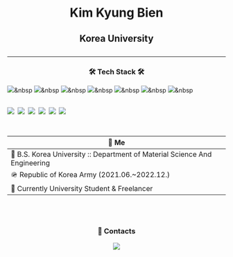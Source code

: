 <h1 align="center">Kim Kyung Bien</h1>
<h2 align="center">Korea University<h2>

<hr>

<h3 align="center">🛠 Tech Stack 🛠</h3>
<p align="center">

<a><img src="https://img.shields.io/badge/Javascript-ffb13b?style=flat-square&logo=javascript&logoColor=white"/></a>&nbsp
<a><img src="https://img.shields.io/badge/css3-1572B6?style=flat-square&logo=css3&logoColor=white"/></a>&nbsp
<a><img src="https://img.shields.io/badge/html5-E34F26?style=flat-square&logo=html5&logoColor=white"/></a>&nbsp
<a><img src="https://img.shields.io/badge/jquery-0769AD?style=flat-square&logo=jquery&logoColor=white"/></a>&nbsp
<a><img src="https://img.shields.io/badge/bootstrap-7952B3?style=flat-square&logo=bootstrap&logoColor=white"/></a>&nbsp
<a><img src="https://img.shields.io/badge/Vue-4FC08D?style=flat-square&logo=Vue.js&logoColor=white"/></a>&nbsp
<a><img src="https://img.shields.io/badge/aws-333664?style=flat-square&logo=amazon-aws&logoColor=white"/></a>&nbsp

<br>
<a><img src="https://img.shields.io/badge/C++-00599C?style=flat-square&logo=C%2B%2B&logoColor=white"/></a>&nbsp
<a><img src="https://img.shields.io/badge/C-A8B9CC?style=flat-square&logo=C&logoColor=white"/></a>&nbsp
<a><img src="https://img.shields.io/badge/CSharp-239120?style=flat-square&logo=CSharp&logoColor=white"/></a>&nbsp
<a><img src="https://img.shields.io/badge/Unity-FFFFFF?style=flat-square&logo=Unity&logoColor=black"/></a>&nbsp
<a><img src="https://img.shields.io/badge/unrealengine-0E1128?style=flat-square&logo=unrealengine&logoColor=white"/></a>&nbsp
<a><img src="https://img.shields.io/badge/rhinoceros-801010?style=flat-square&logo=rhinoceros&logoColor=white"/></a>&nbsp

</p>

<br/>

<div align="center" style="text-align:center">
 
| 🚀 Me    |
| -------------  |
| 🔭 B.S.  Korea University :: Department of Material Science And Engineering |
| 🪖 Republic of Korea Army (2021.06.~2022.12.) |
| 🤖 Currently University Student & Freelancer |

</div>

<br/>
<br/>

<h3 align="center">💌 Contacts</h3>
<div align="center" style="text-align:center">
  <a href="mailto:tedstar7@gmail.com"><img src="https://img.shields.io/badge/Gmail-d14836?style=flat-square&logo=Gmail&logoColor=white&link=tedstar7@gmail.com"/></a>
</div>

<br/>

<h3 align="center"></h3>
